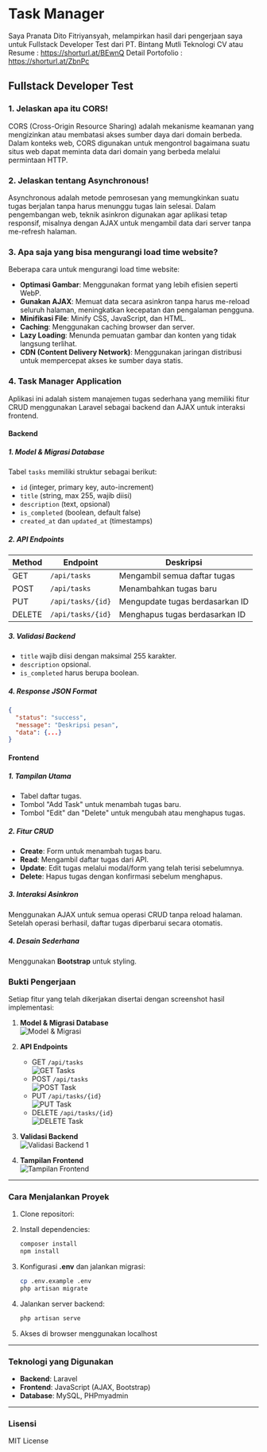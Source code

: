 # Task Manager

Saya Pranata Dito Fitriyansyah, melampirkan hasil dari pengerjaan saya untuk Fullstack Developer Test dari PT. Bintang Mutli Teknologi
CV atau Resume    : https://shorturl.at/BEwnQ
Detail Portofolio : https://shorturl.at/ZbnPc


## Fullstack Developer Test

### 1. Jelaskan apa itu CORS!

CORS (Cross-Origin Resource Sharing) adalah mekanisme keamanan yang mengizinkan atau membatasi akses sumber daya dari domain berbeda. Dalam konteks web, CORS digunakan untuk mengontrol bagaimana suatu situs web dapat meminta data dari domain yang berbeda melalui permintaan HTTP.

### 2. Jelaskan tentang Asynchronous!

Asynchronous adalah metode pemrosesan yang memungkinkan suatu tugas berjalan tanpa harus menunggu tugas lain selesai. Dalam pengembangan web, teknik asinkron digunakan agar aplikasi tetap responsif, misalnya dengan AJAX untuk mengambil data dari server tanpa me-refresh halaman.

### 3. Apa saja yang bisa mengurangi load time website?

Beberapa cara untuk mengurangi load time website:

- **Optimasi Gambar**: Menggunakan format yang lebih efisien seperti WebP.
- **Gunakan AJAX**: Memuat data secara asinkron tanpa harus me-reload seluruh halaman, meningkatkan kecepatan dan pengalaman pengguna.
- **Minifikasi File**: Minify CSS, JavaScript, dan HTML.
- **Caching**: Menggunakan caching browser dan server.
- **Lazy Loading**: Menunda pemuatan gambar dan konten yang tidak langsung terlihat.
- **CDN (Content Delivery Network)**: Menggunakan jaringan distribusi untuk mempercepat akses ke sumber daya statis.

### 4. Task Manager Application

Aplikasi ini adalah sistem manajemen tugas sederhana yang memiliki fitur CRUD menggunakan Laravel sebagai backend dan AJAX untuk interaksi frontend.

#### Backend

##### 1. Model & Migrasi Database

Tabel `tasks` memiliki struktur sebagai berikut:

- `id` (integer, primary key, auto-increment)
- `title` (string, max 255, wajib diisi)
- `description` (text, opsional)
- `is_completed` (boolean, default false)
- `created_at` dan `updated_at` (timestamps)

##### 2. API Endpoints

| Method | Endpoint          | Deskripsi                       |
| ------ | ----------------- | ------------------------------- |
| GET    | `/api/tasks`      | Mengambil semua daftar tugas    |
| POST   | `/api/tasks`      | Menambahkan tugas baru          |
| PUT    | `/api/tasks/{id}` | Mengupdate tugas berdasarkan ID |
| DELETE | `/api/tasks/{id}` | Menghapus tugas berdasarkan ID  |

##### 3. Validasi Backend

- `title` wajib diisi dengan maksimal 255 karakter.
- `description` opsional.
- `is_completed` harus berupa boolean.

##### 4. Response JSON Format

```json
{
  "status": "success",
  "message": "Deskripsi pesan",
  "data": {...}
}
```

#### Frontend

##### 1. Tampilan Utama

- Tabel daftar tugas.
- Tombol "Add Task" untuk menambah tugas baru.
- Tombol "Edit" dan "Delete" untuk mengubah atau menghapus tugas.

##### 2. Fitur CRUD

- **Create**: Form untuk menambah tugas baru.
- **Read**: Mengambil daftar tugas dari API.
- **Update**: Edit tugas melalui modal/form yang telah terisi sebelumnya.
- **Delete**: Hapus tugas dengan konfirmasi sebelum menghapus.

##### 3. Interaksi Asinkron

Menggunakan AJAX untuk semua operasi CRUD tanpa reload halaman. Setelah operasi berhasil, daftar tugas diperbarui secara otomatis.

##### 4. Desain Sederhana

Menggunakan **Bootstrap** untuk styling.

### Bukti Pengerjaan

Setiap fitur yang telah dikerjakan disertai dengan screenshot hasil implementasi:

1. **Model & Migrasi Database**  
   ![Model & Migrasi](./screenshots/model_migrasi.png)

2. **API Endpoints**
   - GET `/api/tasks`  
     ![GET Tasks](./screenshots/get_tasks.png)
   - POST `/api/tasks`  
     ![POST Task](./screenshots/post_task.png)
   - PUT `/api/tasks/{id}`  
     ![PUT Task](./screenshots/put_task.png)
   - DELETE `/api/tasks/{id}`  
     ![DELETE Task](./screenshots/delete_task.png)

3. **Validasi Backend**  
   ![Validasi Backend 1](./screenshots/validasi_backend.png)

4. **Tampilan Frontend**  
   ![Tampilan Frontend](./screenshots/frontend.png)


---

### Cara Menjalankan Proyek

1. Clone repositori:

2. Install dependencies:
   ```sh
   composer install
   npm install
   ```
3. Konfigurasi **.env** dan jalankan migrasi:
   ```sh
   cp .env.example .env
   php artisan migrate
   ```
4. Jalankan server backend:
   ```sh
   php artisan serve
   ```
5. Akses di browser menggunakan localhost

---

### Teknologi yang Digunakan

- **Backend**: Laravel
- **Frontend**: JavaScript (AJAX, Bootstrap)
- **Database**: MySQL, PHPmyadmin

---

### Lisensi

MIT License

